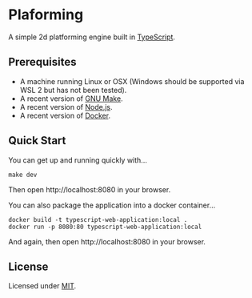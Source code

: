 # Plaforming

A simple 2d platforming engine built in [TypeScript](https://www.typescriptlang.org/).

## Prerequisites

* A machine running Linux or OSX (Windows should be supported via WSL 2 but has not been tested).
* A recent version of [GNU Make](https://www.gnu.org/software/make/).
* A recent version of [Node.js](https://nodejs.org/en).
* A recent version of [Docker](https://www.docker.com/).

## Quick Start

You can get up and running quickly with...

```
make dev
```

Then open http://localhost:8080 in your browser.

You can also package the application into a docker container...

```
docker build -t typescript-web-application:local .
docker run -p 8080:80 typescript-web-application:local
```

And again, then open http://localhost:8080 in your browser.

## License

Licensed under [MIT](https://choosealicense.com/licenses/mit/).
